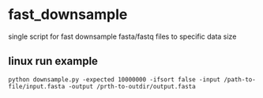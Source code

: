 # fast_downsample


single script for fast downsample fasta/fastq files to specific data size


## linux run example
```
python downsample.py -expected 10000000 -ifsort false -input /path-to-file/input.fasta -output /prth-to-outdir/output.fasta
```

